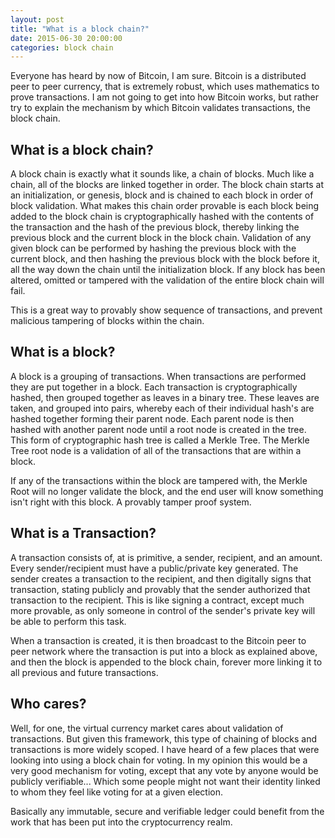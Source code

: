 ```yaml
---
layout: post
title: "What is a block chain?"
date: 2015-06-30 20:00:00
categories: block chain
---
```


Everyone has heard by now of Bitcoin, I am sure.  Bitcoin is a distributed 
peer to peer currency, that is extremely robust, which uses mathematics to 
prove transactions.  I am not going to get into how Bitcoin works, but rather
try to explain the mechanism by which Bitcoin validates transactions, the 
block chain.

## What is a block chain?

A block chain is exactly what it sounds like, a chain of blocks.  Much like a 
chain, all of the blocks are linked together in order.  The block chain starts
at an initialization, or genesis, block and is chained to each block in order
of block validation.  What makes this chain order provable is each block being
added to the block chain is cryptographically hashed with the contents of the 
transaction and the hash of the previous block, thereby linking the previous 
block and the current block in the block chain.  Validation of any given block
can be performed by hashing the previous block with the current block, and then 
hashing the previous block with the block before it, all the way down the chain
until the initialization block.  If any block has been altered, omitted or tampered
with the validation of the entire block chain will fail.

This is a great way to provably show sequence of transactions, and prevent 
malicious tampering of blocks within the chain.

## What is a block?

A block is a grouping of transactions.  When transactions are performed they are
put together in a block.  Each transaction is cryptographically hashed, then 
grouped together as leaves in a binary tree.  These leaves are taken, and 
grouped into pairs, whereby each of their individual hash's are hashed together
forming their parent node.  Each parent node is then hashed with another parent 
node until a root node is created in the tree.  This form of cryptographic hash
tree is called a Merkle Tree.  The Merkle Tree root node is a validation of 
all of the transactions that are within a block.

If any of the transactions within the block are tampered with, the Merkle Root
will no longer validate the block, and the end user will know something isn't 
right with this block.  A provably tamper proof system.

## What is a Transaction?

A transaction consists of, at is primitive, a sender, recipient, and an amount.
Every sender/recipient must have a public/private key generated.  The sender 
creates a transaction to the recipient, and then digitally signs that transaction, 
stating publicly and provably that the sender authorized that transaction to the 
recipient.  This is like signing a contract, except much more provable, as only
someone in control of the sender's private key will be able to perform this task.

When a transaction is created, it is then broadcast to the Bitcoin peer to peer 
network where the transaction is put into a block as explained above, and then 
the block is appended to the block chain, forever more linking it to all previous
and future transactions.

## Who cares?

Well, for one, the virtual currency market cares about validation of 
transactions.  But given this framework, this type of chaining of blocks and
transactions is more widely scoped.  I have heard of a few places that were
looking into using a block chain for voting.  In my opinion this would be a very
good mechanism for voting, except that any vote by anyone would be publicly 
verifiable... Which some people might not want their identity linked to whom
they feel like voting for at a given election.

Basically any immutable, secure and verifiable ledger could benefit from the
work that has been put into the cryptocurrency realm.

